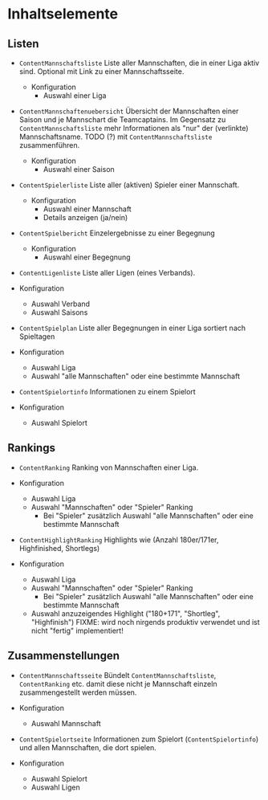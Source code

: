 # Inhaltselemente


## Listen

* `ContentMannschaftsliste` Liste aller Mannschaften, die in einer Liga aktiv sind. 
Optional mit Link zu einer Mannschaftsseite.
  * Konfiguration
    * Auswahl einer Liga

* `ContentMannschaftenuebersicht` Übersicht der Mannschaften einer Saison und je Mannschart die Teamcaptains.
Im Gegensatz zu `ContentMannschaftsliste` mehr Informationen als "nur" der (verlinkte) Mannschaftsname.
TODO (?) mit `ContentMannschaftsliste` zusammenführen.
  * Konfiguration
    * Auswahl einer Saison

* `ContentSpielerliste` Liste aller (aktiven) Spieler einer Mannschaft.
  * Konfiguration 
    * Auswahl einer Mannschaft 
    * Details anzeigen (ja/nein)
  

* `ContentSpielbericht` Einzelergebnisse zu einer Begegnung
  * Konfiguration
    * Auswahl einer Begegnung 
 
* `ContentLigenliste` Liste aller Ligen (eines Verbands).
* Konfiguration
    * Auswahl Verband
    * Auswahl Saisons

* `ContentSpielplan` Liste aller Begegnungen in einer Liga sortiert nach Spieltagen
* Konfiguration
    * Auswahl Liga
    * Auswahl "alle Mannschaften" oder eine bestimmte Mannschaft 
 
* `ContentSpielortinfo` Informationen zu einem Spielort 
* Konfiguration
    * Auswahl Spielort

## Rankings

* `ContentRanking` Ranking von Mannschaften einer Liga.
* Konfiguration
    * Auswahl Liga
    * Auswahl "Mannschaften" oder "Spieler" Ranking
      * Bei "Spieler" zusätzlich Auswahl "alle Mannschaften" oder eine bestimmte Mannschaft

* `ContentHighlightRanking` Highlights wie (Anzahl 180er/171er, Highfinished, Shortlegs)
* Konfiguration
    * Auswahl Liga
    * Auswahl "Mannschaften" oder "Spieler" Ranking
      * Bei "Spieler" zusätzlich Auswahl "alle Mannschaften" oder eine bestimmte Mannschaft
    * Auswahl anzuzeigendes Highlight ("180+171", "Shortleg", "Highfinish")
FIXME: wird noch nirgends produktiv verwendet und ist nicht "fertig" implementiert!          


## Zusammenstellungen

* `ContentMannschaftsseite` Bündelt `ContentMannschaftsliste`, `ContentRanking` etc. damit diese
nicht je Mannschaft einzeln zusammengestellt werden müssen.
* Konfiguration
    * Auswahl Mannschaft 
 
* `ContentSpielortseite` Informationen zum Spielort (`ContentSpielortinfo`) und allen Mannschaften,
die dort spielen.
* Konfiguration
    * Auswahl Spielort
    * Auswahl Ligen
